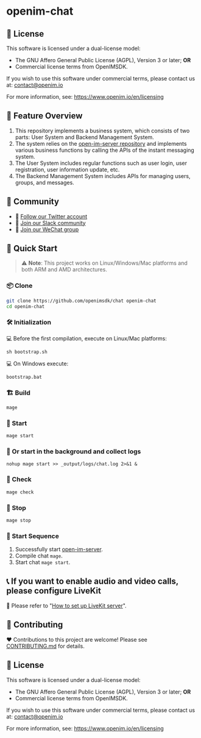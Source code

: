 # openim-chat

## 📄 License 

This software is licensed under a dual-license model:

- The GNU Affero General Public License (AGPL), Version 3 or later; **OR**
- Commercial license terms from OpenIMSDK.

If you wish to use this software under commercial terms, please contact us at: contact@openim.io

For more information, see: https://www.openim.io/en/licensing



## 🧩 Feature Overview

1. This repository implements a business system, which consists of two parts: User System and Backend Management System.
2. The system relies on the [open-im-server repository](https://github.com/openimsdk/open-im-server) and implements various business functions by calling the APIs of the instant messaging system.
3. The User System includes regular functions such as user login, user registration, user information update, etc.
4. The Backend Management System includes APIs for managing users, groups, and messages.

## :busts_in_silhouette: Community

+ 💬 [Follow our Twitter account](https://twitter.com/founder_im63606)
+ 🚀 [Join our Slack community](https://join.slack.com/t/openimsdk/shared_invite/zt-2hljfom5u-9ZuzP3NfEKW~BJKbpLm0Hw)
+ :eyes: [Join our WeChat group](https://openim-1253691595.cos.ap-nanjing.myqcloud.com/WechatIMG20.jpeg)

## 🛫 Quick Start

> :warning: **Note**: This project works on Linux/Windows/Mac platforms and both ARM and AMD architectures.

### 📦 Clone

```bash
git clone https://github.com/openimsdk/chat openim-chat
cd openim-chat
```

### 🛠 Initialization

:computer: Before the first compilation, execute on Linux/Mac platforms:

```
sh bootstrap.sh
```

:computer: On Windows execute:

```
bootstrap.bat
```

### 🏗 Build

```bash
mage
```

### 🚀 Start

```bash
mage start
```

### :floppy_disk: Or start in the background and collect logs

```
nohup mage start >> _output/logs/chat.log 2>&1 &
```

### :mag_right: Check

```bash
mage check
```

### 🛑 Stop

```bash
mage stop
```

### 🚀 Start Sequence

1. Successfully start [open-im-server](https://github.com/openimsdk/open-im-server).
2. Compile chat `mage`.
3. Start chat `mage start`.

## 📞 If you want to enable audio and video calls, please configure LiveKit

:link: Please refer to "[How to set up LiveKit server](./HOW_TO_SETUP_LIVEKIT_SERVER.md)".

## :handshake: Contributing

:heart: Contributions to this project are welcome! Please see [CONTRIBUTING.md](./CONTRIBUTING.md) for details.

## 🚨 License

This software is licensed under a dual-license model:

- The GNU Affero General Public License (AGPL), Version 3 or later; **OR**
- Commercial license terms from OpenIMSDK.

If you wish to use this software under commercial terms, please contact us at: contact@openim.io

For more information, see: https://www.openim.io/en/licensing


